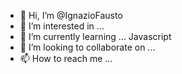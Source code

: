 - 👋 Hi, I’m @IgnazioFausto
- 👀 I’m interested in ... 
- 🌱 I’m currently learning ... Javascript
- 💞️ I’m looking to collaborate on ...
- 📫 How to reach me ...

<!---
IgnazioFausto/IgnazioFausto is a ✨ special ✨ repository because its `README.md` (this file) appears on your GitHub profile.
You can click the Preview link to take a look at your changes.
--->
